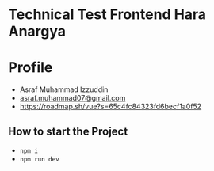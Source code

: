 # Technical Test Frontend Hara Anargya

# Profile
* Asraf Muhammad Izzuddin
* asraf.muhammad07@gmail.com
* https://roadmap.sh/vue?s=65c4fc84323fd6becf1a0f52

## How to start the Project
* `npm i`
* `npm run dev`


